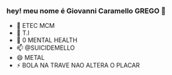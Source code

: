 ### hey! meu nome é Giovanni Caramello GREGO 👋


- 🔭 ETEC MCM
- 🌱 T.I
- 🤔 0 MENTAL HEALTH
- 📫 @SUICIDEMELLO
- 😄 METAL
- ⚡ BOLA NA TRAVE NAO ALTERA O PLACAR
